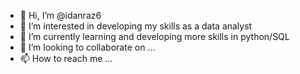 - 👋 Hi, I’m @idanraz6
- 👀 I’m interested in developing my skills as a data analyst
- 🌱 I’m currently learning and developing more skills in python/SQL
- 💞️ I’m looking to collaborate on ...
- 📫 How to reach me ...

<!---
idanraz6/idanraz6 is a ✨ special ✨ repository because its `README.md` (this file) appears on your GitHub profile.
You can click the Preview link to take a look at your changes.
--->
